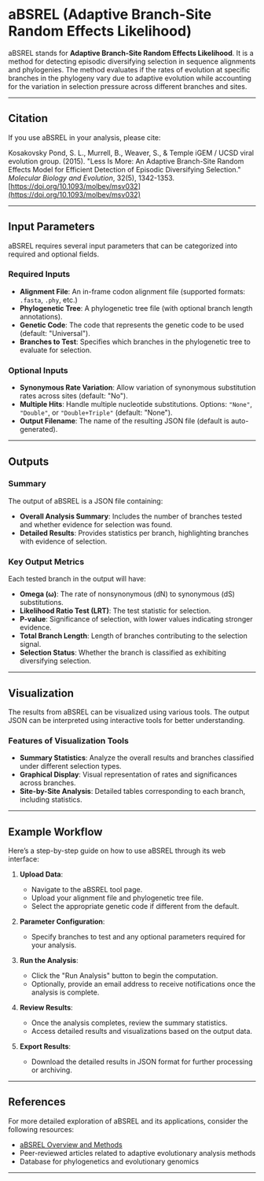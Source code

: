 # aBSREL (Adaptive Branch-Site Random Effects Likelihood)

aBSREL stands for **Adaptive Branch-Site Random Effects Likelihood**. It is a method for detecting episodic diversifying selection in sequence alignments and phylogenies. The method evaluates if the rates of evolution at specific branches in the phylogeny vary due to adaptive evolution while accounting for the variation in selection pressure across different branches and sites.

---

## Citation

If you use aBSREL in your analysis, please cite:

Kosakovsky Pond, S. L., Murrell, B., Weaver, S., & Temple iGEM / UCSD viral evolution group. (2015). "Less Is More: An Adaptive Branch-Site Random Effects Model for Efficient Detection of Episodic Diversifying Selection." _Molecular Biology and Evolution_, 32(5), 1342-1353. [https://doi.org/10.1093/molbev/msv032](https://doi.org/10.1093/molbev/msv032)

---

## Input Parameters

aBSREL requires several input parameters that can be categorized into required and optional fields.

### Required Inputs

- **Alignment File**: An in-frame codon alignment file (supported formats: `.fasta`, `.phy`, etc.)
- **Phylogenetic Tree**: A phylogenetic tree file (with optional branch length annotations).
- **Genetic Code**: The code that represents the genetic code to be used (default: "Universal").
- **Branches to Test**: Specifies which branches in the phylogenetic tree to evaluate for selection.

### Optional Inputs

- **Synonymous Rate Variation**: Allow variation of synonymous substitution rates across sites (default: "No").
- **Multiple Hits**: Handle multiple nucleotide substitutions. Options: `"None"`, `"Double"`, or `"Double+Triple"` (default: "None").
- **Output Filename**: The name of the resulting JSON file (default is auto-generated).

---

## Outputs

### Summary

The output of aBSREL is a JSON file containing:

- **Overall Analysis Summary**: Includes the number of branches tested and whether evidence for selection was found.
- **Detailed Results**: Provides statistics per branch, highlighting branches with evidence of selection.

### Key Output Metrics

Each tested branch in the output will have:

- **Omega (ω)**: The rate of nonsynonymous (dN) to synonymous (dS) substitutions.
- **Likelihood Ratio Test (LRT)**: The test statistic for selection.
- **P-value**: Significance of selection, with lower values indicating stronger evidence.
- **Total Branch Length**: Length of branches contributing to the selection signal.
- **Selection Status**: Whether the branch is classified as exhibiting diversifying selection.

---

## Visualization

The results from aBSREL can be visualized using various tools. The output JSON can be interpreted using interactive tools for better understanding.

### Features of Visualization Tools

- **Summary Statistics**: Analyze the overall results and branches classified under different selection types.
- **Graphical Display**: Visual representation of rates and significances across branches.
- **Site-by-Site Analysis**: Detailed tables corresponding to each branch, including statistics.

---

## Example Workflow

Here’s a step-by-step guide on how to use aBSREL through its web interface:

1. **Upload Data**:

   - Navigate to the aBSREL tool page.
   - Upload your alignment file and phylogenetic tree file.
   - Select the appropriate genetic code if different from the default.

2. **Parameter Configuration**:

   - Specify branches to test and any optional parameters required for your analysis.

3. **Run the Analysis**:

   - Click the "Run Analysis" button to begin the computation.
   - Optionally, provide an email address to receive notifications once the analysis is complete.

4. **Review Results**:

   - Once the analysis completes, review the summary statistics.
   - Access detailed results and visualizations based on the output data.

5. **Export Results**:
   - Download the detailed results in JSON format for further processing or archiving.

---

## References

For more detailed exploration of aBSREL and its applications, consider the following resources:

- [aBSREL Overview and Methods](https://hyphy.org/methods/selection-methods/#absrel)
- Peer-reviewed articles related to adaptive evolutionary analysis methods
- Database for phylogenetics and evolutionary genomics

---
